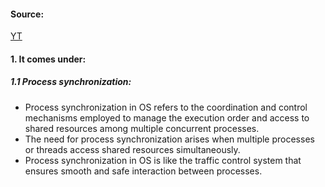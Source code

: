 #### Source:
[YT](https://www.youtube.com/watch?v=8wcuLCvMmF8&list=PL3uLubnzL2Tlbyrr2GFVRE7Azo8FJe-dJ)

#### 1. It comes under:

##### 1.1 Process synchronization:

* Process synchronization in OS refers to the coordination and control mechanisms employed to manage the execution order and access to shared resources among multiple concurrent processes.
* The need for process synchronization arises when multiple processes or threads access shared resources simultaneously.
* Process synchronization in OS is like the traffic control system that ensures smooth and safe interaction between processes.